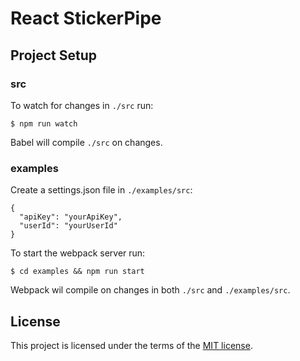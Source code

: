 # React StickerPipe

## Project Setup

### src

To watch for changes in `./src` run:

```
$ npm run watch
```

Babel will compile `./src` on changes.

### examples

Create a settings.json file in `./examples/src`:

```
{
  "apiKey": "yourApiKey",
  "userId": "yourUserId"
}

```

To start the webpack server run:

```
$ cd examples && npm run start
```

Webpack wil compile on changes in both `./src` and `./examples/src`.

## License

This project is licensed under the terms of the [MIT license](https://github.com/anchorchat/react-stickerpipe/blob/master/LICENSE).
